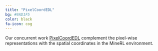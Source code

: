 ```yaml
---
title: "PixelCoordEDL"
bg: #9AD1F5
color: black
fa-icon: cog
---
```


Our concurrent work [PixelCoordEDL](https://imatge-upc.github.io/PixelCoordEDL/) complement the pixel-wise representations with the spatial coordinates in the MineRL environment.
